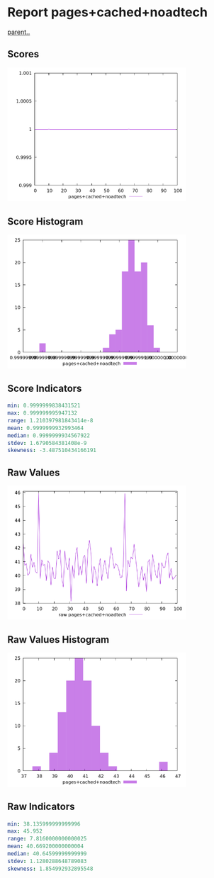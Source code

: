 # Report pages+cached+noadtech

[parent..](./..)  


## Scores

![score](./score.png)  

## Score Histogram

![hist](./hist.png)  

## Score Indicators

```yaml
min: 0.9999999838431521
max: 0.999999995947132
range: 1.210397981843414e-8
mean: 0.9999999932993464
median: 0.9999999934567922
stdev: 1.6790584381408e-9
skewness: -3.487510434166191

```

## Raw Values

![raw](./raw.png)  

## Raw Values Histogram

![raw hist](./raw_hist.png)  

## Raw Indicators

```yaml
min: 38.135999999999996
max: 45.952
range: 7.8160000000000025
mean: 40.669200000000004
median: 40.64599999999999
stdev: 1.1280288648789083
skewness: 1.854992932895548

```

<style>
  img {
    max-width: 80%;
  }
</style>
      
